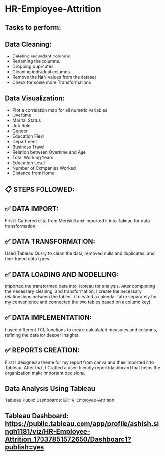 # HR-Employee-Attrition

## Tasks to perform: 
## Data Cleaning:
- Deleting redundant columns.
- Renaming the columns.
- Dropping duplicates.
- Cleaning individual columns.
- Remove the NaN values from the dataset
- Check for some more Transformations

## Data Visualization:
- Plot a correlation map for all numeric variables
- Overtime
- Marital Status
- Job Role
- Gender
- Education Field
- Department
- Business Travel
- Relation between Overtime and Age
- Total Working Years
- Education Level
- Number of Companies Worked
- Distance from Home


## 📋 STEPS FOLLOWED:

## ✅ DATA IMPORT:
First I Gathered data from Meriskill and imported it into Tabeau for data transformation

## ✅ DATA TRANSFORMATION:
Used Tableau Query to clean the data, removed nulls and duplicates, and fine-tuned data types.

## ✅ DATA LOADING AND MODELLING:
Imported the transformed data into Tableau for analysis. After completing the necessary cleaning, and transformation, I create the necessary relationships between the tables. (I created a calendar table separately for my convenience and connected the two tables based on a column key)

## ✅ DATA IMPLEMENTATION:
I used different TCL functions to create calculated measures and columns, refining the data for deeper insights.

## ✅ REPORTS CREATION:
First I designed a theme for my report from canva and then imported it to Tableau. After that, I Crafted a user-friendly report/dashboard that helps the organization make important decisions.

## Data Analysis Using Tableau
  Tableau Public Dashboards:
  ![HR-Employee-Attrition](https://github.com/rogASHISH/HR-Employee-Attrition-/assets/151386180/06fcaee5-58e5-43b3-a216-361a1b482d31)

## Tableau Dashboard: https://public.tableau.com/app/profile/ashish.singh1181/viz/HR-Employee-Attrition_17037851572650/Dashboard1?publish=yes

